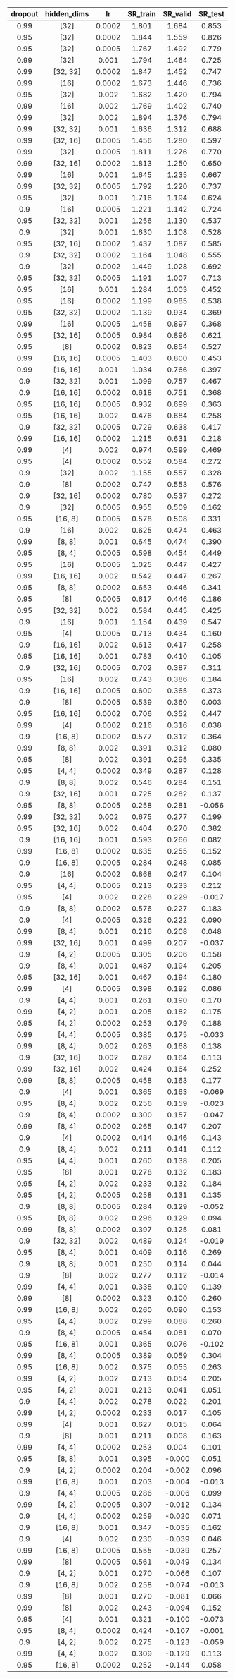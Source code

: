 | dropout | hidden_dims | lr | SR_train | SR_valid | SR_test |
|:-------:|:-----------:|:--:|:--------:|:--------:|:-------:|
| 0.99 | [32] | 0.0002 | 1.801 | 1.684 | 0.853 |
| 0.95 | [32] | 0.0002 | 1.844 | 1.559 | 0.826 |
| 0.95 | [32] | 0.0005 | 1.767 | 1.492 | 0.779 |
| 0.99 | [32] | 0.001 | 1.794 | 1.464 | 0.725 |
| 0.99 | [32, 32] | 0.0002 | 1.847 | 1.452 | 0.747 |
| 0.99 | [16] | 0.0002 | 1.673 | 1.446 | 0.736 |
| 0.95 | [32] | 0.002 | 1.682 | 1.420 | 0.794 |
| 0.99 | [16] | 0.002 | 1.769 | 1.402 | 0.740 |
| 0.99 | [32] | 0.002 | 1.894 | 1.376 | 0.794 |
| 0.99 | [32, 32] | 0.001 | 1.636 | 1.312 | 0.688 |
| 0.99 | [32, 16] | 0.0005 | 1.456 | 1.280 | 0.597 |
| 0.99 | [32] | 0.0005 | 1.811 | 1.276 | 0.770 |
| 0.99 | [32, 16] | 0.0002 | 1.813 | 1.250 | 0.650 |
| 0.99 | [16] | 0.001 | 1.645 | 1.235 | 0.667 |
| 0.99 | [32, 32] | 0.0005 | 1.792 | 1.220 | 0.737 |
| 0.95 | [32] | 0.001 | 1.716 | 1.194 | 0.624 |
| 0.9 | [16] | 0.0005 | 1.221 | 1.142 | 0.724 |
| 0.95 | [32, 32] | 0.001 | 1.256 | 1.130 | 0.537 |
| 0.9 | [32] | 0.001 | 1.630 | 1.108 | 0.528 |
| 0.95 | [32, 16] | 0.0002 | 1.437 | 1.087 | 0.585 |
| 0.9 | [32, 32] | 0.0002 | 1.164 | 1.048 | 0.555 |
| 0.9 | [32] | 0.0002 | 1.449 | 1.028 | 0.692 |
| 0.95 | [32, 32] | 0.0005 | 1.191 | 1.007 | 0.713 |
| 0.95 | [16] | 0.001 | 1.284 | 1.003 | 0.452 |
| 0.95 | [16] | 0.0002 | 1.199 | 0.985 | 0.538 |
| 0.95 | [32, 32] | 0.0002 | 1.139 | 0.934 | 0.369 |
| 0.99 | [16] | 0.0005 | 1.458 | 0.897 | 0.368 |
| 0.95 | [32, 16] | 0.0005 | 0.984 | 0.896 | 0.621 |
| 0.95 | [8] | 0.0002 | 0.823 | 0.854 | 0.527 |
| 0.99 | [16, 16] | 0.0005 | 1.403 | 0.800 | 0.453 |
| 0.99 | [16, 16] | 0.001 | 1.034 | 0.766 | 0.397 |
| 0.9 | [32, 32] | 0.001 | 1.099 | 0.757 | 0.467 |
| 0.9 | [16, 16] | 0.0002 | 0.618 | 0.751 | 0.368 |
| 0.95 | [16, 16] | 0.0005 | 0.932 | 0.699 | 0.363 |
| 0.95 | [16, 16] | 0.002 | 0.476 | 0.684 | 0.258 |
| 0.9 | [32, 32] | 0.0005 | 0.729 | 0.638 | 0.417 |
| 0.99 | [16, 16] | 0.0002 | 1.215 | 0.631 | 0.218 |
| 0.99 | [4] | 0.002 | 0.974 | 0.599 | 0.469 |
| 0.95 | [4] | 0.0002 | 0.552 | 0.584 | 0.272 |
| 0.9 | [32] | 0.002 | 1.155 | 0.557 | 0.328 |
| 0.9 | [8] | 0.0002 | 0.747 | 0.553 | 0.576 |
| 0.9 | [32, 16] | 0.0002 | 0.780 | 0.537 | 0.272 |
| 0.9 | [32] | 0.0005 | 0.955 | 0.509 | 0.162 |
| 0.95 | [16, 8] | 0.0005 | 0.578 | 0.508 | 0.331 |
| 0.9 | [16] | 0.002 | 0.625 | 0.474 | 0.463 |
| 0.99 | [8, 8] | 0.001 | 0.645 | 0.474 | 0.390 |
| 0.95 | [8, 4] | 0.0005 | 0.598 | 0.454 | 0.449 |
| 0.95 | [16] | 0.0005 | 1.025 | 0.447 | 0.427 |
| 0.99 | [16, 16] | 0.002 | 0.542 | 0.447 | 0.267 |
| 0.95 | [8, 8] | 0.0002 | 0.653 | 0.446 | 0.341 |
| 0.95 | [8] | 0.0005 | 0.617 | 0.446 | 0.186 |
| 0.95 | [32, 32] | 0.002 | 0.584 | 0.445 | 0.425 |
| 0.9 | [16] | 0.001 | 1.154 | 0.439 | 0.547 |
| 0.95 | [4] | 0.0005 | 0.713 | 0.434 | 0.160 |
| 0.9 | [16, 16] | 0.002 | 0.613 | 0.417 | 0.258 |
| 0.95 | [16, 16] | 0.001 | 0.783 | 0.410 | 0.105 |
| 0.9 | [32, 16] | 0.0005 | 0.702 | 0.387 | 0.311 |
| 0.95 | [16] | 0.002 | 0.743 | 0.386 | 0.184 |
| 0.9 | [16, 16] | 0.0005 | 0.600 | 0.365 | 0.373 |
| 0.9 | [8] | 0.0005 | 0.539 | 0.360 | 0.003 |
| 0.95 | [16, 16] | 0.0002 | 0.706 | 0.352 | 0.447 |
| 0.99 | [4] | 0.0002 | 0.216 | 0.316 | 0.038 |
| 0.9 | [16, 8] | 0.0002 | 0.577 | 0.312 | 0.364 |
| 0.99 | [8, 8] | 0.002 | 0.391 | 0.312 | 0.080 |
| 0.95 | [8] | 0.002 | 0.391 | 0.295 | 0.335 |
| 0.95 | [4, 4] | 0.0002 | 0.349 | 0.287 | 0.128 |
| 0.9 | [8, 8] | 0.002 | 0.546 | 0.284 | 0.151 |
| 0.9 | [32, 16] | 0.001 | 0.725 | 0.282 | 0.137 |
| 0.95 | [8, 8] | 0.0005 | 0.258 | 0.281 | -0.056 |
| 0.99 | [32, 32] | 0.002 | 0.675 | 0.277 | 0.199 |
| 0.95 | [32, 16] | 0.002 | 0.404 | 0.270 | 0.382 |
| 0.9 | [16, 16] | 0.001 | 0.593 | 0.266 | 0.082 |
| 0.99 | [16, 8] | 0.0002 | 0.635 | 0.255 | 0.152 |
| 0.9 | [16, 8] | 0.0005 | 0.284 | 0.248 | 0.085 |
| 0.9 | [16] | 0.0002 | 0.868 | 0.247 | 0.104 |
| 0.95 | [4, 4] | 0.0005 | 0.213 | 0.233 | 0.212 |
| 0.95 | [4] | 0.002 | 0.228 | 0.229 | -0.017 |
| 0.9 | [8, 8] | 0.0002 | 0.576 | 0.227 | 0.183 |
| 0.9 | [4] | 0.0005 | 0.326 | 0.222 | 0.090 |
| 0.99 | [8, 4] | 0.001 | 0.216 | 0.208 | 0.048 |
| 0.99 | [32, 16] | 0.001 | 0.499 | 0.207 | -0.037 |
| 0.9 | [4, 2] | 0.0005 | 0.305 | 0.206 | 0.158 |
| 0.9 | [8, 4] | 0.001 | 0.487 | 0.194 | 0.205 |
| 0.95 | [32, 16] | 0.001 | 0.467 | 0.194 | 0.180 |
| 0.99 | [4] | 0.0005 | 0.398 | 0.192 | 0.086 |
| 0.9 | [4, 4] | 0.001 | 0.261 | 0.190 | 0.170 |
| 0.99 | [4, 2] | 0.001 | 0.205 | 0.182 | 0.175 |
| 0.95 | [4, 2] | 0.0002 | 0.253 | 0.179 | 0.188 |
| 0.99 | [4, 4] | 0.0005 | 0.385 | 0.175 | -0.033 |
| 0.99 | [8, 4] | 0.002 | 0.263 | 0.168 | 0.138 |
| 0.9 | [32, 16] | 0.002 | 0.287 | 0.164 | 0.113 |
| 0.99 | [32, 16] | 0.002 | 0.424 | 0.164 | 0.252 |
| 0.99 | [8, 8] | 0.0005 | 0.458 | 0.163 | 0.177 |
| 0.9 | [4] | 0.001 | 0.365 | 0.163 | -0.069 |
| 0.95 | [8, 4] | 0.002 | 0.256 | 0.159 | -0.023 |
| 0.9 | [8, 4] | 0.0002 | 0.300 | 0.157 | -0.047 |
| 0.99 | [8, 4] | 0.0002 | 0.265 | 0.147 | 0.207 |
| 0.9 | [4] | 0.0002 | 0.414 | 0.146 | 0.143 |
| 0.9 | [8, 4] | 0.002 | 0.211 | 0.141 | 0.112 |
| 0.95 | [4, 4] | 0.001 | 0.260 | 0.138 | 0.205 |
| 0.95 | [8] | 0.001 | 0.278 | 0.132 | 0.183 |
| 0.95 | [4, 2] | 0.002 | 0.233 | 0.132 | 0.184 |
| 0.95 | [4, 2] | 0.0005 | 0.258 | 0.131 | 0.135 |
| 0.9 | [8, 8] | 0.0005 | 0.284 | 0.129 | -0.052 |
| 0.95 | [8, 8] | 0.002 | 0.296 | 0.129 | 0.094 |
| 0.99 | [8, 8] | 0.0002 | 0.397 | 0.125 | 0.081 |
| 0.9 | [32, 32] | 0.002 | 0.489 | 0.124 | -0.019 |
| 0.95 | [8, 4] | 0.001 | 0.409 | 0.116 | 0.269 |
| 0.9 | [8, 8] | 0.001 | 0.250 | 0.114 | 0.044 |
| 0.9 | [8] | 0.002 | 0.277 | 0.112 | -0.014 |
| 0.99 | [4, 4] | 0.001 | 0.338 | 0.109 | 0.139 |
| 0.99 | [8] | 0.0002 | 0.323 | 0.100 | 0.260 |
| 0.99 | [16, 8] | 0.002 | 0.260 | 0.090 | 0.153 |
| 0.95 | [4, 4] | 0.002 | 0.299 | 0.088 | 0.260 |
| 0.9 | [8, 4] | 0.0005 | 0.454 | 0.081 | 0.070 |
| 0.95 | [16, 8] | 0.001 | 0.365 | 0.076 | -0.102 |
| 0.99 | [8, 4] | 0.0005 | 0.389 | 0.059 | 0.304 |
| 0.95 | [16, 8] | 0.002 | 0.375 | 0.055 | 0.263 |
| 0.99 | [4, 2] | 0.002 | 0.213 | 0.054 | 0.205 |
| 0.95 | [4, 2] | 0.001 | 0.213 | 0.041 | 0.051 |
| 0.9 | [4, 4] | 0.002 | 0.278 | 0.022 | 0.201 |
| 0.99 | [4, 2] | 0.0002 | 0.233 | 0.017 | 0.105 |
| 0.99 | [4] | 0.001 | 0.627 | 0.015 | 0.064 |
| 0.9 | [8] | 0.001 | 0.211 | 0.008 | 0.163 |
| 0.99 | [4, 4] | 0.0002 | 0.253 | 0.004 | 0.101 |
| 0.95 | [8, 8] | 0.001 | 0.395 | -0.000 | 0.051 |
| 0.9 | [4, 2] | 0.0002 | 0.204 | -0.002 | 0.096 |
| 0.99 | [16, 8] | 0.001 | 0.203 | -0.004 | -0.013 |
| 0.9 | [4, 4] | 0.0005 | 0.286 | -0.006 | 0.099 |
| 0.99 | [4, 2] | 0.0005 | 0.307 | -0.012 | 0.134 |
| 0.9 | [4, 4] | 0.0002 | 0.259 | -0.020 | 0.071 |
| 0.9 | [16, 8] | 0.001 | 0.347 | -0.035 | 0.162 |
| 0.9 | [4] | 0.002 | 0.230 | -0.039 | 0.046 |
| 0.99 | [16, 8] | 0.0005 | 0.555 | -0.039 | 0.257 |
| 0.99 | [8] | 0.0005 | 0.561 | -0.049 | 0.134 |
| 0.9 | [4, 2] | 0.001 | 0.270 | -0.066 | 0.107 |
| 0.9 | [16, 8] | 0.002 | 0.258 | -0.074 | -0.013 |
| 0.99 | [8] | 0.001 | 0.270 | -0.081 | 0.066 |
| 0.99 | [8] | 0.002 | 0.243 | -0.094 | 0.152 |
| 0.95 | [4] | 0.001 | 0.321 | -0.100 | -0.073 |
| 0.95 | [8, 4] | 0.0002 | 0.424 | -0.107 | -0.001 |
| 0.9 | [4, 2] | 0.002 | 0.275 | -0.123 | -0.059 |
| 0.99 | [4, 4] | 0.002 | 0.309 | -0.129 | 0.113 |
| 0.95 | [16, 8] | 0.0002 | 0.252 | -0.144 | 0.058 |
